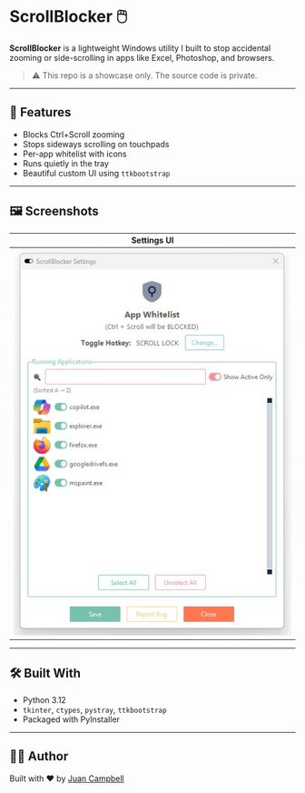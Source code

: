 # ScrollBlocker 🖱️

**ScrollBlocker** is a lightweight Windows utility I built to stop accidental zooming or side-scrolling in apps like Excel, Photoshop, and browsers.

> ⚠️ This repo is a showcase only. The source code is private.

---

## 🚀 Features

- Blocks Ctrl+Scroll zooming
- Stops sideways scrolling on touchpads
- Per-app whitelist with icons
- Runs quietly in the tray
- Beautiful custom UI using `ttkbootstrap`

---

## 🖼️ Screenshots

| Settings UI |
|-------------|
| ![Settings UI](images/Settings.jpg) |

---

## 🛠️ Built With

- Python 3.12
- `tkinter`, `ctypes`, `pystray`, `ttkbootstrap`
- Packaged with PyInstaller

---

## 👨‍💻 Author

Built with ❤️ by [Juan Campbell](https://github.com/yourusername)
